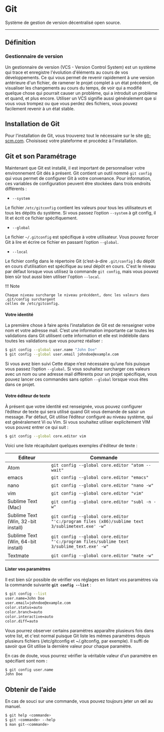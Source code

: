 # Git

Système de gestion de version décentralisé open source.

---

## Définition

### Gestionnaire de version

Un gestionnaire de version (VCS - Version Control System) est un système 
qui trace et enregistre l'évolution d'éléments au cours de vos développements.
Ce qui vous permet de revenir rapidement à une version antérieure d'un fichier, 
de ramener le projet complet à un état précédent, de visualiser les changements 
au cours du temps, de voir qui a modifié quelque chose qui pourrait causer un 
problème, qui a introduit un problème et quand, et plus encore. 
Utiliser un VCS signifie aussi généralement que si vous vous trompez ou que 
vous perdez des fichiers, vous pouvez facilement revenir à un état stable.


## Installation de Git

Pour l'installation de Git, vous trouverez tout le nécessaire sur le site [git-scm.com]. 
Choisissez votre plateforme et procédez à l'installation.

## Git et son Paramétrage

Maintenant que Git est installé, il est important de personnaliser votre environnement 
Git dés à présent. Git contient un outil nommé ` git config ` qui vous permet de configurer 
Git à votre convenance. Pour information, ces variables de configuration peuvent être 
stockées dans trois endroits différents :


* ` --system `

Le fichier ` /etc/gitconfig ` contient les valeurs pour tous les utilisateurs et tous les dépôts du système. 
Si vous passez l’option ` --system ` à git config, il lit et écrit ce fichier spécifiquement.

* ` --global `

Le fichier ` ~/.gitconfig ` est spécifique à votre utilisateur. Vous pouvez forcer Git à lire et écrire 
ce fichier en passant l’option ` --global `.

* ` --local `

Le fichier config dans le répertoire Git (c’est-à-dire ` .git/config ` ) du dépôt en cours d’utilisation est
spécifique au seul dépôt en cours. C'est le niveau par défaut lorsque vous utilisez la commande ` git config `,
mais vous pouvez bien sûr tout aussi bien utiliser l'option ` --local `.


!!! Note
    
    Chaque niveau surcharge le niveau précédent, donc les valeurs dans .git/config surchargent 
    celles de /etc/gitconfig.

#### Votre identité

La première chose à faire après l’installation de Git est de renseigner votre nom et votre adresse mail. 
C’est une information importante car toutes les validations dans Git utilisent cette information et elle est 
indélébile dans toutes les validations que vous pourrez réaliser :

```bash
$ git config --global user.name "John Doe"
$ git config --global user.email johndoe@example.com
```

Si vous avez bien suivi Cette étape n’est nécessaire qu’une fois puisque vous passez l’option ` --global `. Si vous 
souhaitez surcharger ces valeurs avec un nom ou une adresse mail différents pour un projet spécifique, vous pouvez 
lancer ces commandes sans option ` --global ` lorsque vous êtes dans ce projet.

#### Votre éditeur de texte
À présent que votre identité est renseignée, vous pouvez configurer l’éditeur de texte qui sera utilisé quand Git 
vous demande de saisir un message. Par défaut, Git utilise l’éditeur configuré au niveau système, qui est 
généralement Vi ou Vim. Si vous souhaitez utiliser explicitement VIM vous pouvez entrer ce qui suit :

```bash
$ git config --global core.editor vim
```

Voici une liste récapitulant quelques exemples d'éditeur de texte :

Editeur | Commande
------------ | -------------
Atom | ` git config --global core.editor "atom --wait" `
emacs | ` git config --global core.editor "emacs" `
nano | ` git config --global core.editor "nano -w" `
vim | ` git config --global core.editor "vim" `
Sublime Text (Mac) | ` git config --global core.editor "subl -n -w" `
Sublime Text (Win, 32-bit install) | ` git config --global core.editor "'c:/program files (x86)/sublime text 3/sublimetext.exe' -w" `
Sublime Text (Win, 64-bit install) | ` git config --global core.editor "'c:/program files/sublime text 3/sublime_text.exe' -w" `
Textmate | ` git config --global core.editor "mate -w" `

#### Lister vos paramètres

Il est bien sûr possible de vérifier vos réglages en listant vos paramètres via la commande suivante **` git config --list `** :

```bash
$ git config --list
user.name=John Doe
user.email=johndoe@example.com
color.status=auto
color.branch=auto
color.interactive=auto
color.diff=auto
```

Vous pourrez observer certains paramètres apparaître plusieurs fois dans votre list, et c'est normal puisque Git liste 
les mêmes paramètres depuis plusieurs fichiers (/etc/gitconfig et ~/.gitconfig, par exemple). 
Il suffi de savoir que Git utilise la dernière valeur pour chaque paramètre.

En cas de doute, vous pourrez vérifier la véritable valeur d'un paramètre en spécifiant sont nom :

```bash
$ git config user.name
John Doe
```

## Obtenir de l’aide

En cas de souci sur une commande, vous pouvez toujours jeter un œil au manuel.

```bash
$ git help <commande>
$ git <commande> --help
$ man git-<commande>
```

[git-scm.com]: https://git-scm.com/downloads